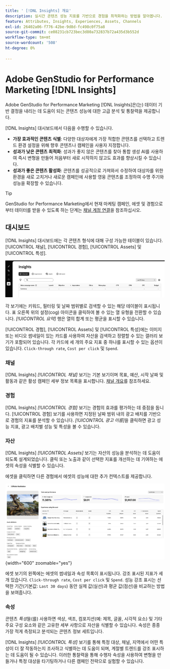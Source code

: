 ```yaml
---
title: ' [!DNL Insights] 개요'
description: 실시간 콘텐츠 성능 지표를 기반으로 경험을 최적화하는 방법을 알아봅니다.
feature: Attributes, Insights, Experiences, Assets, Channels
exl-id: 26402a06-f776-42be-9d8d-fc498c0f75a8
source-git-commit: ce08231cb723bec3d80a732837b72a435d3b552d
workflow-type: tm+mt
source-wordcount: '508'
ht-degree: 0%

---
```


# Adobe GenStudio for Performance Marketing [!DNL Insights]

Adobe GenStudio for Performance Marketing [!DNL Insights]은(는) 데이터 기반 결정을 내리는 데 도움이 되는 콘텐츠 성능에 대한 고급 분석 및 통찰력을 제공합니다.

[!DNL Insights] 대시보드에서 다음을 수행할 수 있습니다.

- **가장 효과적인 콘텐츠 식별**: 다양한 대상자에게 가장 적합한 콘텐츠를 선택하고 트렌드 환경 설정을 위해 향후 콘텐츠나 캠페인을 사용자 지정합니다.
- **성과가 낮은 콘텐츠 최적화**: 성과가 좋지 않은 콘텐츠를 찾아 통합 생성 AI를 사용하여 즉시 변형을 만들어 처음부터 새로 시작하지 않고도 효과를 향상시킬 수 있습니다.
- **성과가 좋은 콘텐츠 활성화**: 콘텐츠를 성공적으로 가져와서 수정하여 대상자를 위한 환경을 새로 고치거나 새로운 캠페인에 사용할 영웅 콘텐츠를 조정하여 수명 주기와 성능을 확장할 수 있습니다.

>[!TIP]
>
>GenStudio for Performance Marketing에서 현재 마케팅 캠페인, 에셋 및 경험으로부터 데이터를 받을 수 있도록 하는 단계는 [채널 계정 연결](connect-channel.md)을 참조하십시오.

## 대시보드

[!DNL Insights] 대시보드에는 각 콘텐츠 형식에 대해 구성 가능한 테이블이 있습니다. [!UICONTROL 채널], [!UICONTROL 경험], [!UICONTROL Assets] 및 [!UICONTROL 특성].

![[!DNL Insights] 대시보드](/help/assets/insights-dashboard.png)

각 보기에는 키워드, 필터링 및 날짜 범위별로 검색할 수 있는 해당 테이블이 표시됩니다. 표 오른쪽 위의 설정(cog) 아이콘을 클릭하여 볼 수 있는 열 유형을 전환할 수 있습니다. _[!UICONTROL 요약]_ 행은 열의 합계 또는 평균을 표시할 수 있습니다.

[!UICONTROL 경험], [!UICONTROL Assets] 및 [!UICONTROL 특성]에는 이미지 또는 비디오 썸네일이 있는 카드를 사용하여 자산을 검색하고 정렬할 수 있는 갤러리 보기가 포함되어 있습니다. 각 카드에 세 개의 주요 지표 중 하나를 표시할 수 있는 옵션이 있습니다. `Click-through rate`, `Cost per click` 및 `Spend`.

### 채널

[!DNL Insights] _[!UICONTROL 채널]_ 보기는 기본 보기이며 목표, 예산, 시작 날짜 및 활동과 같은 활성 캠페인 세부 정보 목록을 표시합니다. [채널 개요](channels.md)를 참조하세요.

### 경험

[!DNL Insights] _[!UICONTROL 경험]_ 보기는 경험의 효과를 평가하는 데 중점을 둡니다. [!UICONTROL 경험] 보기를 사용하면 지정된 날짜 범위 내의 광고 배치를 기반으로 경험의 지표를 분석할 수 있습니다. _[!UICONTROL 광고 이름]_&#x200B;을 클릭하면 광고 성능 지표, 광고 배치별 성능 및 특성을 볼 수 있습니다.

### 자산

[!DNL Insights] _[!UICONTROL Assets]_ 보기는 자산의 성능을 분석하는 데 도움이 되도록 설계되었습니다. 클릭 또는 노출과 같이 선택한 지표를 개선하는 데 기여하는 에셋의 속성을 식별할 수 있습니다.

에셋을 클릭하면 다른 경험에서 에셋의 성능에 대한 추가 컨텍스트를 제공합니다.

![자산 세부 정보](/help/assets/insights-asset-details.png){width="600" zoomable="yes"}

에셋 보기의 왼쪽에는 에셋의 썸네일과 속성 목록이 표시됩니다. 강조 표시된 지표가 세 개 있습니다. `Click-through rate`, `Cost per click` 및 `Spend`. 성능 강조 표시는 선택한 기간(기본값: `Last 30 days`) 동안 실제 값(실선)과 평균 값(점선)을 비교하는 방법을 보여줍니다.

### 속성

콘텐츠 _특성_&#x200B;을(를) 사용하면 색상, 색조, 컴포지션(예: 제목, 글꼴, 시각적 요소) 및 기타 주요 구성 요소와 같은 고유한 세부 사항으로 자산을 식별할 수 있습니다. 속성은 종종 가장 적게 측정되고 분석되는 콘텐츠 정보 세트입니다.

[!DNL Insights] _[!UICONTROL 특성]_ 보기를 통해 특정 대상, 채널, 지역에서 어떤 특성이 더 잘 작동하는지 조사하고 식별하는 데 도움이 되며, 계절별 트렌드를 강조 표시하는 데 도움이 될 수 있습니다. 이러한 통찰력을 통해 수행자 속성을 사용하여 변형을 만들거나 특정 대상을 타기팅하거나 다른 캠페인 전략으로 실험할 수 있습니다.
